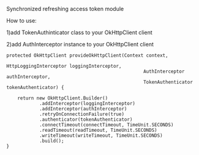 Synchronized refreshing access token module

How to use:

1)add TokenAuthinticator class  to  your OkHttpClient client 

2)add AuthInterceptor instance  to  your OkHttpClient client 

    protected OkHttpClient provideOkHttpClient(Context context,
                                                      HttpLoggingInterceptor loggingInterceptor,
                                                      AuthInterceptor authInterceptor,
                                                      TokenAuthenticator tokenAuthenticator) {

        return new OkHttpClient.Builder()
                .addInterceptor(loggingInterceptor)
                .addInterceptor(authInterceptor)
                .retryOnConnectionFailure(true)
                .authenticator(tokenAuthenticator)
                .connectTimeout(connectTimeout, TimeUnit.SECONDS)
                .readTimeout(readTimeout, TimeUnit.SECONDS)
                .writeTimeout(writeTimeout, TimeUnit.SECONDS)
                .build();
    }
